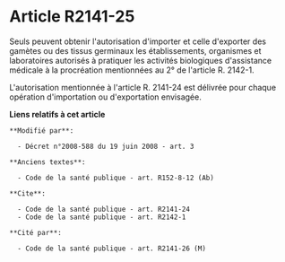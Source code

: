 # Article R2141-25

Seuls peuvent obtenir l'autorisation d'importer et celle d'exporter des gamètes ou des tissus germinaux les établissements,
organismes et laboratoires autorisés à pratiquer les activités biologiques d'assistance médicale à la procréation mentionnées
au 2° de l'article R. 2142-1.

L'autorisation mentionnée à l'article R. 2141-24 est délivrée pour chaque opération d'importation ou d'exportation envisagée.

**Liens relatifs à cet article**

	**Modifié par**:

	  - Décret n°2008-588 du 19 juin 2008 - art. 3

	**Anciens textes**:

	  - Code de la santé publique - art. R152-8-12 (Ab)

	**Cite**:

	  - Code de la santé publique - art. R2141-24
	  - Code de la santé publique - art. R2142-1

	**Cité par**:

	  - Code de la santé publique - art. R2141-26 (M)
